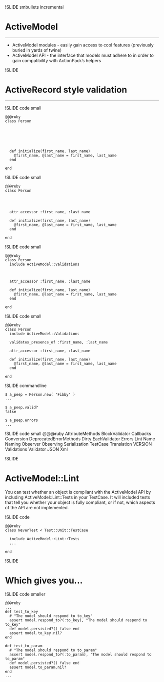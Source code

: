!SLIDE smbullets incremental

# ActiveModel #
***
* ActiveModel modules - easily gain access to cool features (previously buried in yards of twine)
* ActiveModel API - the interface that models must adhere to in order to gain compatibility with ActionPack’s helpers

!SLIDE

# ActiveRecord style validation

***

!SLIDE code small

    @@@ruby
    class Person
      

      

      
    
      def initialize(first_name, last_name)
        @first_name, @last_name = first_name, last_name
      end

    end
    
!SLIDE code small

    @@@ruby
    class Person
      

     

      attr_accessor :first_name, :last_name

      def initialize(first_name, last_name)
        @first_name, @last_name = first_name, last_name
      end

    end
    
!SLIDE code small

    @@@ruby
    class Person
      include ActiveModel::Validations

      

      attr_accessor :first_name, :last_name

      def initialize(first_name, last_name)
        @first_name, @last_name = first_name, last_name
      end

    end
    
!SLIDE code small

    @@@ruby
    class Person
      include ActiveModel::Validations

      validates_presence_of :first_name, :last_name

      attr_accessor :first_name, :last_name

      def initialize(first_name, last_name)
        @first_name, @last_name = first_name, last_name
      end

    end
    
!SLIDE commandline

    $ a_peep = Person.new( 'Fibby' )
    ...
    
    $ a_peep.valid?
    false
    
    $ a_peep.errors
    ...
    
!SLIDE code small
    @@@ruby
    AttributeMethods
    BlockValidator
    Callbacks
    Conversion
    DeprecatedErrorMethods
    Dirty
    EachValidator
    Errors
    Lint
    Name
    Naming
    Observer
    Observing
    Serialization
    TestCase
    Translation
    VERSION
    Validations
    Validator
    JSON
    Xml
    
!SLIDE 

# ActiveModel::Lint #

You can test whether an object is compliant with the ActiveModel API by
including ActiveModel::Lint::Tests in your TestCase. It will included
tests that tell you whether your object is fully compliant, or if not,
which aspects of the API are not implemented.

!SLIDE code 

    @@@ruby
    class NeverTest < Test::Unit::TestCase

      include ActiveModel::Lint::Tests
      ...
  
    end

!SLIDE

# Which gives you... #

!SLIDE code smaller

    @@@ruby
    ...
    def test_to_key
      # "The model should respond to to_key"
      assert model.respond_to?(:to_key), "The model should respond to to_key"
      def model.persisted?() false end
      assert model.to_key.nil?
    end

    def test_to_param
      # "The model should respond to to_param"
      assert model.respond_to?(:to_param), "The model should respond to to_param"
      def model.persisted?() false end
      assert model.to_param.nil?
    end
    ...